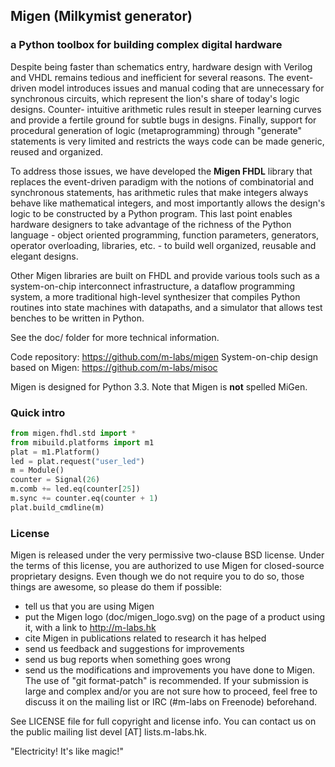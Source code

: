 ## Migen (Milkymist generator)
### a Python toolbox for building complex digital hardware

Despite being faster than schematics entry, hardware design with Verilog and
VHDL remains tedious and inefficient for several reasons. The event-driven
model introduces issues and manual coding that are unnecessary for synchronous
circuits, which represent the lion's share of today's logic designs. Counter-
intuitive arithmetic rules result in steeper learning curves and provide a
fertile ground for subtle bugs in designs. Finally, support for procedural
generation of logic (metaprogramming) through "generate" statements is very
limited and restricts the ways code can be made generic, reused and organized.

To address those issues, we have developed the **Migen FHDL** library that
replaces the event-driven paradigm with the notions of combinatorial and
synchronous statements, has arithmetic rules that make integers always behave
like mathematical integers, and most importantly allows the design's logic to
be constructed by a Python program. This last point enables hardware designers
to take advantage of the richness of the Python language - object oriented
programming, function parameters, generators, operator overloading, libraries,
etc. - to build well organized, reusable and elegant designs.

Other Migen libraries are built on FHDL and provide various tools such as a
system-on-chip interconnect infrastructure, a dataflow programming system, a
more traditional high-level synthesizer that compiles Python routines into
state machines with datapaths, and a simulator that allows test benches to be
written in Python.

See the doc/ folder for more technical information.

Code repository:
https://github.com/m-labs/migen
System-on-chip design based on Migen:
https://github.com/m-labs/misoc

Migen is designed for Python 3.3. Note that Migen is **not** spelled MiGen.

### Quick intro
```python
from migen.fhdl.std import *
from mibuild.platforms import m1
plat = m1.Platform()
led = plat.request("user_led")
m = Module()
counter = Signal(26)
m.comb += led.eq(counter[25])
m.sync += counter.eq(counter + 1)
plat.build_cmdline(m)
```

### License
Migen is released under the very permissive two-clause BSD license. Under the
terms of this license, you are authorized to use Migen for closed-source
proprietary designs.
Even though we do not require you to do so, those things are awesome, so please
do them if possible:
* tell us that you are using Migen
* put the Migen logo (doc/migen_logo.svg) on the page of a product using it,
   with a link to http://m-labs.hk
 * cite Migen in publications related to research it has helped
 * send us feedback and suggestions for improvements
 * send us bug reports when something goes wrong
 * send us the modifications and improvements you have done to Migen. The use
   of "git format-patch" is recommended. If your submission is large and
   complex and/or you are not sure how to proceed, feel free to discuss it on
   the mailing list or IRC (#m-labs on Freenode) beforehand.

See LICENSE file for full copyright and license info. You can contact us on the
public mailing list devel [AT] lists.m-labs.hk.

  "Electricity! It's like magic!"
